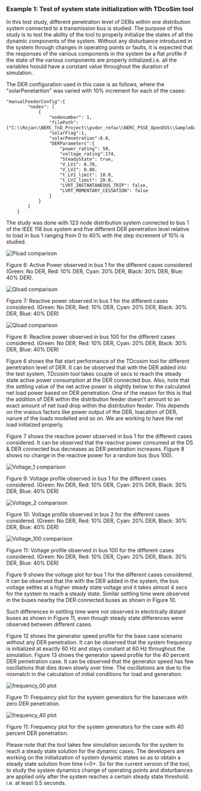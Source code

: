 ### Example 1: Test of system state initialization with TDcoSim tool

In this test study, different penetration level of DERs within one distribution system connected to a transmission bus is studied. The purpose of this study is to test the ability of the tool to properly initialize the states of all the dynamic components of the system. Without any disturbance introduced in the system through changes in operating points or faults, it is expected that the responses of the various components in the system be a flat profile if the state of the various components are properly initialized.i.e. all the variables hsould have a constant value throughout the duration of simulation.

The DER configuration used in this case is as follows, where the "solarPenetartion" was varied with 10% increment for each of the cases: 

    "manualFeederConfig":{
            "nodes": [
                {
                    "nodenumber": 1,
                    "filePath": ["C:\\Rojan\\NERC_TnD_Project\\pvder_refac\\NERC_PSSE_OpenDSS\\SampleData\\DNetworks\\123Bus\\case123ZIP.dss"],
                    "solarFlag":1,
                    "solarPenetration":0.0,  
                    "DERParameters":{
                        "power_rating": 50,
                        "voltage_rating":174,
                        "SteadyState": true,
                        "V_LV1": 0.70,
                        "V_LV2": 0.88,
                        "t_LV1_limit": 10.0,  
                        "t_LV2_limit": 20.0,
                        "LVRT_INSTANTANEOUS_TRIP": false,
                        "LVRT_MOMENTARY_CESSATION": false
                    }
                }
            ]
        }

The study was done with 123 node distribution system connected to bus 1 of the IEEE 118 bus system and five different DER penetration level relative to load in bus 1 ranging from 0 to 40% with the step increment of 10% is studied.


![Pload comparison](Use%20Case%20Results/Study%202/active_power_comparison_bus_1.png)

Figure 6: Active Power observed in bus 1 for the different cases considered (Green: No DER, Red: 10% DER, Cyan: 20% DER, Black: 30% DER, Blue: 40% DER).

![Qload comparison](Use%20Case%20Results/Study%202/reactive_power_comparison_bus_1.png)

Figure 7: Reactive power observed in bus 1 for the different cases considered. (Green: No DER, Red: 10% DER, Cyan: 20% DER, Black: 30% DER, Blue: 40% DER)

![Qload comparison](Use%20Case%20Results/Study%202/reactive_power_comparison_bus_100.png)

Figure 8: Reactive power observed in bus 100 for the different cases considered. (Green: No DER, Red: 10% DER, Cyan: 20% DER, Black: 30% DER, Blue: 40% DER)



Figure 6 shows the flat start performance of the TDcosim tool for different penetration level of DER. It can be observed that with the DER added into the test system, TDcosim tool takes couple of secs to reach the steady state active power consumption at the DER connected bus. Also, note that the settling value of the net active power is slightly below to the calculated net load power based on DER penetration. One of the reason for this is that the addition of DER within the distribution feeder doesn't amount to an exact amount of net load drop within the distribution feeder. This depends on the vraious factors like power output of the DER, loacation of DER, narure of the loads modelled and so on. We are working to have the net load initialzed properly.

Figure 7 shows the reactive power observed in bus 1 for the different cases considered. It can be observed that the reactive power consumed at the DS & DER connected bus decreases as DER penetration increases. Figure 8 shows no change in the reactive power for a random bus (bus 100).

![Voltage_1 comparison](Use%20Case%20Results/Study%202/voltage_profile_comparison_bus_1.png)

Figure 9: Voltage profile observed in bus 1 for the different cases considered. (Green: No DER, Red: 10% DER, Cyan: 20% DER, Black: 30% DER, Blue: 40% DER)

![Voltage_2 comparison](Use%20Case%20Results/Study%202/voltage_profile_comparison_bus_2.png)

Figure 10: Voltage profile observed in bus 2 for the different cases considered. (Green: No DER, Red: 10% DER, Cyan: 20% DER, Black: 30% DER, Blue: 40% DER)


![Voltage_100 comparison](Use%20Case%20Results/Study%202/voltage_profile_comparison_bus_100.png)

Figure 11: Voltage profile observed in bus 100 for the different cases considered. (Green: No DER, Red: 10% DER, Cyan: 20% DER, Black: 30% DER, Blue: 40% DER)


Figure 9 shows the voltage plot for bus 1 for the different cases considered. It can be observed that the with the DER added in the system, the bus voltage settles at a higher steady state voltage and it takes almost 4 secs for the system to reach a steady state. Similar settling time were observed in the buses nearby the DER connected buses as shown in Figure 10.

Such differences in settling time were not observed in electrically distant buses as shown in Figure 11, even though steady state differences were observed between different cases.

Figure 12 shows the generator speed profile for the base case scenario without any DER penetration. It can be observed that the system frequency is initialized at exactly 60 Hz and stays constant at 60 Hz throughout the simulation. Figure 13 shows the generator speed profile for the 40 percent DER pemetration case. It can be observed that the generator speed has few oscillations that dies down slowly over time. The oscillations are due to the mismatch in the calculation of initial conditions for load and generation.

![frequency_00 plot](Use%20Case%20Results/Study%202/Frequency_plot_for_00_percent_case.png)

Figure 11: Frequency plot for the system generators for the basecase with zero DER penetration.

![frequency_40 plot](Use%20Case%20Results/Study%202/Frequency_plot_for_40_percent_case.png)

Figure 11: Frequency plot for the system generators for the case with 40 percent DER penetration.

Please note that the tool takes few simulation seconds for the system to reach a steady state solution for the dynamic cases. The developers are working on the initialization of system dynamic states so as to obtain a steady state solution from time t=0+. So for the current version of the tool, to study the system dynamics change of operating points and disturbances are applied only after the system reaches a certain steady state threshold. i.e. at least 0.5 seconds.

